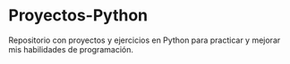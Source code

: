 # Proyectos-Python
Repositorio con proyectos y ejercicios en Python para practicar y mejorar mis habilidades de programación.

